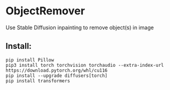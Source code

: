 # ObjectRemover
Use Stable Diffusion inpainting to remove object(s) in image

## Install:
```
pip install Pillow
pip3 install torch torchvision torchaudio --extra-index-url https://download.pytorch.org/whl/cu116
pip install --upgrade diffusers[torch]
pip install transformers
```
